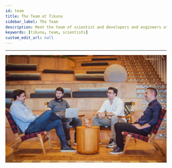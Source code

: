 ```yaml
---
id: team
title: The Team at Tikuna
sidebar_label: The Team
description: Meet the team of scientist and developers and engineers at Tikuna
keywords: [tikuna, team, scientists]
custom_edit_url: null
---
```

---

![edenia logo](/img/second-card.webp)